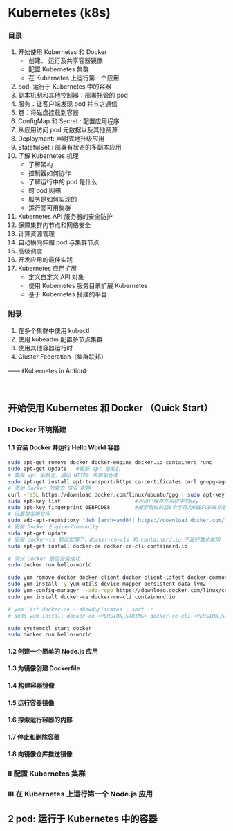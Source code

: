 # Kubernetes (k8s)

### 目录

1. 开始使用 Kubernetes 和 Docker
    - 创建、 运行及共享容器镜像
    - 配置 Kubernetes 集群
    - 在 Kubernetes 上运行第一个应用
1. pod: 运行于 Kubernetes 中的容器
1. 副本机制和其他控制器：部署托管的 pod
1. 服务：让客户端发现 pod 并与之通信
1. 卷：将磁盘挂载到容器
1. ConfigMap 和 Secret : 配置应用程序
1. 从应用访问 pod 元数据以及其他资源
1. Deployment: 声明式地升级应用
1. StatefulSet : 部署有状态的多副本应用
1. 了解 Kubernetes 机理
    - 了解架构
    - 控制器如何协作
    - 了解运行中的 pod 是什么
    - 跨 pod 网络
    - 服务是如何实现的
    - 运行高可用集群
1. Kubernetes API 服务器的安全防护
1. 保障集群内节点和网络安全
1. 计算资源管理
1. 自动横向伸缩 pod 与集群节点
1. 高级调度
1. 开发应用的最佳实践
1. Kubernetes 应用扩展
    - 定义自定义 API 对象
    - 使用 Kubernetes 服务目录扩展 Kubernetes
    - 基于 Kubernetes 搭建的平台

### 附录

1. 在多个集群中使用 kubectl
1. 使用 kubeadm 配置多节点集群
1. 使用其他容器运行时
1. Cluster Federation（集群联邦）

—— 《Kubernetes in Action》


<br>

## 开始使用 Kubernetes 和 Docker （Quick Start）

### I Docker 环境搭建

#### 1.1 安装 Docker 并运行 Hello World 容器

``` bash
sudo apt-get remove docker docker-engine docker.io containerd runc
sudo apt-get update   #更新 apt 包索引
# 安装 apt 依赖包，通过 HTTPS 来获取仓库
sudo apt-get install apt-transport-https ca-certificates curl gnupg-agent software-properties-common
# 添加 Docker 的官方 GPG 密钥
curl -fsSL https://download.docker.com/linux/ubuntu/gpg | sudo apt-key add -
sudo apt-key list                        #列出已保存在系统中的key
sudo apt-key fingerprint 0EBFCD88        #搜索指纹的后8个字符为0EBFCD88的密钥（确认docker的密钥存在）
# 设置稳定版仓库
sudo add-apt-repository "deb [arch=amd64] https://download.docker.com/linux/ubuntu $(lsb_release -cs) stable"
# 安装 Docker Engine-Community
sudo apt-get update
# 安装 docker-ce 貌似就够了，docker-ce-cli 和 containerd.io 不装好像也能用
sudo apt-get install docker-ce docker-ce-cli containerd.io

# 测试 Docker 是否安装成功
sudo docker run hello-world
```

``` bash
sudo yum remove docker docker-client docker-client-latest docker-common docker-latest docker-latest-logrotate docker-logrotate docker-engine
sudo yum install -y yum-utils device-mapper-persistent-data lvm2
sudo yum-config-manager --add-repo https://download.docker.com/linux/centos/docker-ce.repo
sudo yum install docker-ce docker-ce-cli containerd.io

# yum list docker-ce --showduplicates | sort -r
# sudo yum install docker-ce-<VERSION_STRING> docker-ce-cli-<VERSION_STRING> containerd.io

sudo systemctl start docker
sudo docker run hello-world
```

#### 1.2 创建一个简单的 Node.js 应用

#### 1.3 为镜像创建 Dockerfile

#### 1.4 构建容器镜像

#### 1.5 运行容器镜像

#### 1.6 探索运行容器的内部

#### 1.7 停止和删除容器

#### 1.8 向镜像仓库推送镜像


### II 配置 Kubernetes 集群


### III 在 Kubernetes 上运行第一个 Node.js 应用



## 2 pod: 运行于 Kubernetes 中的容器

